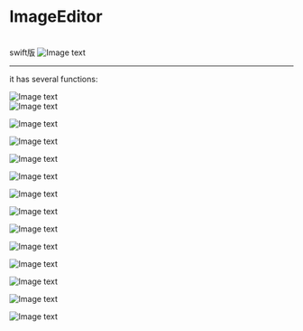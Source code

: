 # ImageEditor
<br>swift版
![Image text](https://github.com/1143349706/ImageEditor/blob/master/screenshot/1.jpg?raw=true)<br><hr>

it has several functions:<br>

![Image text](https://github.com/1143349706/ImageEditor/blob/master/screenshot/4.jpg?raw=true)
<br>
![Image text](https://github.com/1143349706/ImageEditor/blob/master/screenshot/5.jpg?raw=true)

![Image text](https://github.com/1143349706/ImageEditor/blob/master/screenshot/6.jpg?raw=true)

![Image text](https://github.com/1143349706/ImageEditor/blob/master/screenshot/7.jpg?raw=true)

![Image text](https://github.com/1143349706/ImageEditor/blob/master/screenshot/8.jpg?raw=true)

![Image text](https://github.com/1143349706/ImageEditor/blob/master/screenshot/9.jpg?raw=true)

![Image text](https://github.com/1143349706/ImageEditor/blob/master/screenshot/10.jpg?raw=true)

![Image text](https://github.com/1143349706/ImageEditor/blob/master/screenshot/11.jpg?raw=true)

![Image text](https://github.com/1143349706/ImageEditor/blob/master/screenshot/12.jpg?raw=true)


![Image text](https://github.com/1143349706/ImageEditor/blob/master/screenshot/13.jpg?raw=true)

![Image text](https://github.com/1143349706/ImageEditor/blob/master/screenshot/14.jpg?raw=true)

![Image text](https://github.com/1143349706/ImageEditor/blob/master/screenshot/15.jpg?raw=true)

![Image text](https://github.com/1143349706/ImageEditor/blob/master/screenshot/16.jpg?raw=true)

![Image text](https://github.com/1143349706/ImageEditor/blob/master/screenshot/17.jpg?raw=true)

